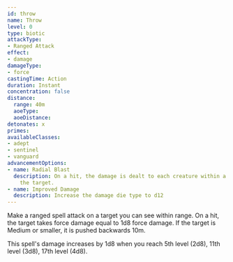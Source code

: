 ```yaml
---
id: throw
name: Throw
level: 0
type: biotic
attackType:
- Ranged Attack
effect:
- damage
damageType:
- force
castingTime: Action
duration: Instant
concentration: false
distance:
  range: 40m
  aoeType: 
  aoeDistance: 
detonates: x
primes: 
availableClasses:
- adept
- sentinel
- vanguard
advancementOptions:
- name: Radial Blast
  description: On a hit, the damage is dealt to each creature within a 2m radius of
    the target.
- name: Improved Damage
  description: Increase the damage die type to d12
---
```

Make a ranged spell attack on a target you can see within range. On a hit, the target takes force damage equal to 1d8
force damage. If the target is Medium or smaller, it is pushed backwards 10m.

This spell's damage increases by 1d8 when you reach 5th level (2d8), 11th level (3d8), 17th level (4d8).
